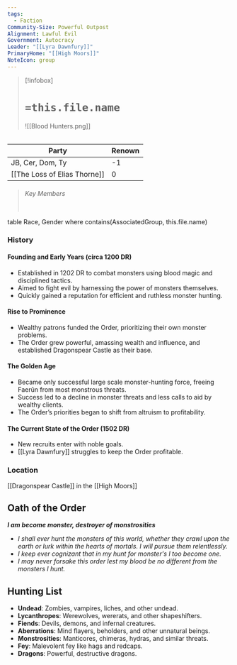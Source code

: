 ```yaml
---
tags:
  - Faction
Community-Size: Powerful Outpost
Alignment: Lawful Evil
Government: Autocracy
Leader: "[[Lyra Dawnfury]]"
PrimaryHome: "[[High Moors]]"
NoteIcon: group
---
```


> [!infobox]
> # `=this.file.name`
> ![[Blood Hunters.png]]
> ######  
| Party                          | Renown |
|--------------------------------|--------|
| JB, Cer, Dom, Ty              | -1     |
| [[The Loss of Elias Thorne]]  | 0      |

> ###### Key Members
> ```dataview
table Race, Gender
where contains(AssociatedGroup, this.file.name) 

### History

#### Founding and Early Years (circa 1200 DR)
- Established in 1202 DR to combat monsters using blood magic and disciplined tactics.
- Aimed to fight evil by harnessing the power of monsters themselves.
- Quickly gained a reputation for efficient and ruthless monster hunting.

#### Rise to Prominence
- Wealthy patrons funded the Order, prioritizing their own monster problems.
- The Order grew powerful, amassing wealth and influence, and established Dragonspear Castle as their base.

#### The Golden Age
- Became only successful large scale monster-hunting force, freeing Faerûn from most monstrous threats.
- Success led to a decline in monster threats and less calls to aid by wealthy clients.
- The Order’s priorities began to shift from altruism to profitability.

#### The Current State of the Order (1502 DR)
- New recruits enter with noble goals.
- [[Lyra Dawnfury]] struggles to keep the Order profitable.

### Location 
[[Dragonspear Castle]] in the [[High Moors]]

## Oath of the Order
***I am become monster, destroyer of monstrosities***
- *I shall ever hunt the monsters of this world, whether they crawl upon the earth or lurk within the hearts of mortals. I will pursue them relentlessly.*
- *I keep  ever cognizant that in my hunt for monster's I too become one.*
- *I may never forsake this order lest my blood be no different from the monsters I hunt.*

## Hunting List 
- **Undead**: Zombies, vampires, liches, and other undead.
- **Lycanthropes**: Werewolves, wererats, and other shapeshifters.
- **Fiends**: Devils, demons, and infernal creatures.
- **Aberrations**: Mind flayers, beholders, and other unnatural beings.
- **Monstrosities**: Manticores, chimeras, hydras, and similar threats.
- **Fey**: Malevolent fey like hags and redcaps.
- **Dragons**: Powerful, destructive dragons.
